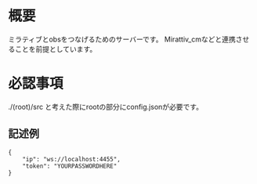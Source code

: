 # 概要
ミラティブとobsをつなげるためのサーバーです。
Mirattiv_cmなどと連携させることを前提としています。
# 必認事項
./(root)/src
と考えた際にrootの部分にconfig.jsonが必要です。
## 記述例
```
{
    "ip": "ws://localhost:4455",
    "token": "YOURPASSWORDHERE"
}
```